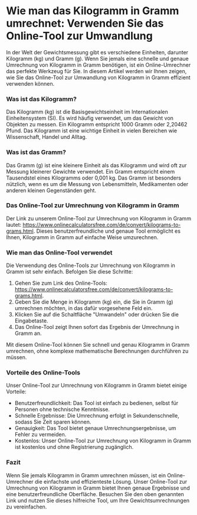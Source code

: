 Wie man das Kilogramm in Gramm umrechnet: Verwenden Sie das Online-Tool zur Umwandlung
======================================================================================

In der Welt der Gewichtsmessung gibt es verschiedene Einheiten, darunter Kilogramm (kg) und Gramm (g). Wenn Sie jemals eine schnelle und genaue Umrechnung von Kilogramm in Gramm benötigen, ist ein Online-Umrechner das perfekte Werkzeug für Sie. In diesem Artikel werden wir Ihnen zeigen, wie Sie das Online-Tool zur Umwandlung von Kilogramm in Gramm effizient verwenden können.

### Was ist das Kilogramm?

Das Kilogramm (kg) ist die Basisgewichtseinheit im Internationalen Einheitensystem (SI). Es wird häufig verwendet, um das Gewicht von Objekten zu messen. Ein Kilogramm entspricht 1000 Gramm oder 2,20462 Pfund. Das Kilogramm ist eine wichtige Einheit in vielen Bereichen wie Wissenschaft, Handel und Alltag.

### Was ist das Gramm?

Das Gramm (g) ist eine kleinere Einheit als das Kilogramm und wird oft zur Messung kleinerer Gewichte verwendet. Ein Gramm entspricht einem Tausendstel eines Kilogramms oder 0,001 kg. Das Gramm ist besonders nützlich, wenn es um die Messung von Lebensmitteln, Medikamenten oder anderen kleinen Gegenständen geht.

### Das Online-Tool zur Umrechnung von Kilogramm in Gramm

Der Link zu unserem Online-Tool zur Umrechnung von Kilogramm in Gramm lautet: <https://www.onlinecalculatorsfree.com/de/convert/kilograms-to-grams.html>. Dieses benutzerfreundliche und genaue Tool ermöglicht es Ihnen, Kilogramm in Gramm auf einfache Weise umzurechnen.

### Wie man das Online-Tool verwendet

Die Verwendung des Online-Tools zur Umrechnung von Kilogramm in Gramm ist sehr einfach. Befolgen Sie diese Schritte:

1. Gehen Sie zum Link des Online-Tools: <https://www.onlinecalculatorsfree.com/de/convert/kilograms-to-grams.html>.
2. Geben Sie die Menge in Kilogramm (kg) ein, die Sie in Gramm (g) umrechnen möchten, in das dafür vorgesehene Feld ein.
3. Klicken Sie auf die Schaltfläche "Umwandeln" oder drücken Sie die Eingabetaste.
4. Das Online-Tool zeigt Ihnen sofort das Ergebnis der Umrechnung in Gramm an.

Mit diesem Online-Tool können Sie schnell und genau Kilogramm in Gramm umrechnen, ohne komplexe mathematische Berechnungen durchführen zu müssen.

### Vorteile des Online-Tools

Unser Online-Tool zur Umrechnung von Kilogramm in Gramm bietet einige Vorteile:

- Benutzerfreundlichkeit: Das Tool ist einfach zu bedienen, selbst für Personen ohne technische Kenntnisse.
- Schnelle Ergebnisse: Die Umrechnung erfolgt in Sekundenschnelle, sodass Sie Zeit sparen können.
- Genauigkeit: Das Tool bietet genaue Umrechnungsergebnisse, um Fehler zu vermeiden.
- Kostenlos: Unser Online-Tool zur Umrechnung von Kilogramm in Gramm ist kostenlos und ohne Registrierung zugänglich.

### Fazit

Wenn Sie jemals Kilogramm in Gramm umrechnen müssen, ist ein Online-Umrechner die einfachste und effizienteste Lösung. Unser Online-Tool zur Umrechnung von Kilogramm in Gramm bietet Ihnen genaue Ergebnisse und eine benutzerfreundliche Oberfläche. Besuchen Sie den oben genannten Link und nutzen Sie dieses hilfreiche Tool, um Ihre Gewichtsumrechnungen zu vereinfachen.